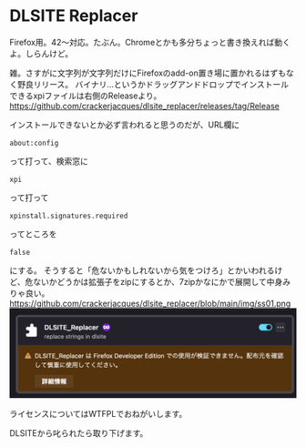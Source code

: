 # DLSITE Replacer

Firefox用。42〜対応。たぶん。Chromeとかも多分ちょっと書き換えれば動くよ。しらんけど。

雑。さすがに文字列が文字列だけにFirefoxのadd-on置き場に置かれるはずもなく野良リリース。
バイナリ…というかドラッグアンドドロップでインストールできるxpiファイルは右側のReleaseより。
https://github.com/crackerjacques/dlsite_replacer/releases/tag/Release

インストールできないとか必ず言われると思うのだが、URL欄に
```
about:config
```
って打って、検索窓に
```
xpi
```
って打って
```
xpinstall.signatures.required
```
ってところを
```
false
```
にする。
そうすると「危ないかもしれないから気をつけろ」とかいわれるけど、危ないかどうかは拡張子をzipにするとか、7zipかなにかで展開して中身みりゃ良い。
https://github.com/crackerjacques/dlsite_replacer/blob/main/img/ss01.png
![IMG](https://github.com/crackerjacques/dlsite_replacer/blob/main/img/ss01.png?raw=true)

ライセンスについてはWTFPLでおねがいします。

DLSITEから叱られたら取り下げます。
